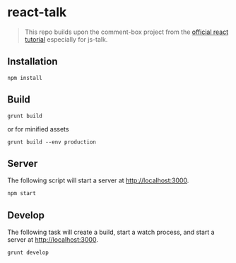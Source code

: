 # react-talk

>	This repo builds upon the comment-box project from the [official react tutorial](http://facebook.github.io/react/docs/tutorial.html) especially for js-talk.


## Installation

```
npm install
```

## Build

```
grunt build
```

or for minified assets

```
grunt build --env production
```

## Server

The following script will start a server at
[http://localhost:3000](http://localhost:3000).

```
npm start
```

## Develop

The following task will create a build, start a watch process, and start a
server at [http://localhost:3000](http://localhost:3000).

```
grunt develop
```
